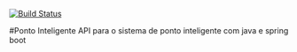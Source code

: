 [![Build Status](https://travis-ci.org/wallacef/ponto-inteligente-api.svg?branch=main)](https://travis-ci.org/wallacef/ponto-inteligente-api)

#Ponto Inteligente
API para o sistema de ponto inteligente com java e spring boot

